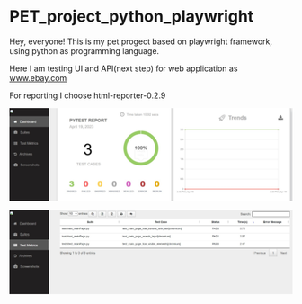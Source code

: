 # PET_project_python_playwright

Hey, everyone!
This is my pet progect based on playwright framework, using python as programming language.

Here I am testing UI and API(next step) for web application as www.ebay.com

For reporting I choose html-reporter-0.2.9

![Screenshot reporter result](https://github.com/GarinaKristina/PET_project_python_playwright/blob/main/image_for_README/result.jpg)

![Screenshot reporter result](https://github.com/GarinaKristina/PET_project_python_playwright/blob/main/image_for_README/result2.jpg)
